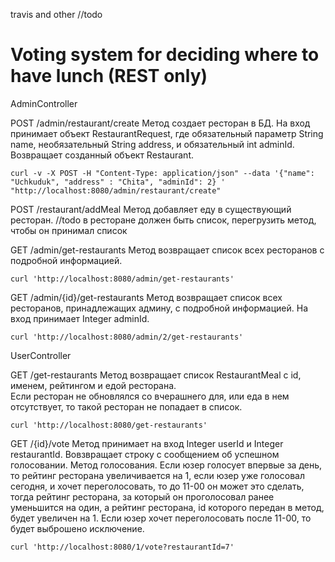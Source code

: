 travis and other //todo

Voting system for deciding where to have lunch (REST only)
===============================================================

AdminController

 POST /admin/restaurant/create 
 Метод создает ресторан в БД. На вход принимает объект RestaurantRequest, где обязательный параметр String name, 
 необязательный String address, и обязательный int adminId. Возвращает созданный объект Restaurant.
 
`curl -v -X POST -H "Content-Type: application/json" --data '{"name": "Uchkuduk", "address" : "Chita", "adminId": 2} ' "http://localhost:8080/admin/restaurant/create"`

POST /restaurant/addMeal
Метод добавляет еду в существующий ресторан. //todo в ресторане должен быть список, перегрузить метод, чтобы он принимал список 

GET /admin/get-restaurants
Метод возвращает список всех ресторанов с подробной информацией. 

`curl 'http://localhost:8080/admin/get-restaurants'`

GET /admin/{id}/get-restaurants
Метод возвращает список всех ресторанов, принадлежащих админу, с подробной информацией. На вход принимает Integer adminId.

`curl 'http://localhost:8080/admin/2/get-restaurants'`

UserController

GET /get-restaurants
Метод возвращает список RestaurantMeal c id, именем, рейтингом и едой ресторана.  
Если ресторан не обновлялся со вчерашнего для, или еда в нем отсутствует, то такой ресторан не попадает в список.

`curl 'http://localhost:8080/get-restaurants'`

GET /{id}/vote
Метод принимает на вход Integer userId и Integer restaurantId. Вовзвращает строку с сообщением об успешном голосовании.
Метод голосования. Если юзер голосует впервые за день, то рейтинг ресторана увеличивается на 1, если юзер уже голосовал сегодня,
и хочет переголосовать, то до 11-00 он может это сделать, тогда рейтинг ресторана, за который он проголосовал ранее уменьшится на один, 
а рейтинг ресторана, id которого передан в метод, будет увеличен на 1. Если юзер хочет переголосовать после 11-00, то будет выброшено 
исключение.

`curl 'http://localhost:8080/1/vote?restaurantId=7'`